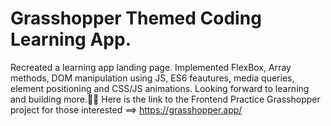 # Grasshopper Themed Coding Learning App.

Recreated a learning app landing page. Implemented FlexBox, Array methods, DOM manipulation using JS, ES6 feautures, media queries, element positioning and CSS/JS animations. 
Looking forward to learning and building more.🤞🏾
Here is the link to the Frontend Practice Grasshopper project for those interested  ==> https://grasshopper.app/
